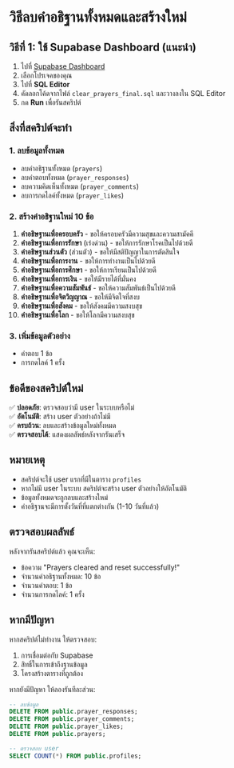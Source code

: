 # วิธีลบคำอธิฐานทั้งหมดและสร้างใหม่

## วิธีที่ 1: ใช้ Supabase Dashboard (แนะนำ)

1. ไปที่ [Supabase Dashboard](https://supabase.com/dashboard)
2. เลือกโปรเจคของคุณ
3. ไปที่ **SQL Editor**
4. คัดลอกโค้ดจากไฟล์ `clear_prayers_final.sql` และวางลงใน SQL Editor
5. กด **Run** เพื่อรันสคริปต์

## สิ่งที่สคริปต์จะทำ

### 1. ลบข้อมูลทั้งหมด
- ลบคำอธิฐานทั้งหมด (`prayers`)
- ลบคำตอบทั้งหมด (`prayer_responses`)
- ลบความคิดเห็นทั้งหมด (`prayer_comments`)
- ลบการกดไลค์ทั้งหมด (`prayer_likes`)

### 2. สร้างคำอธิฐานใหม่ 10 ข้อ
1. **คำอธิษฐานเพื่อครอบครัว** - ขอให้ครอบครัวมีความสุขและความสามัคคี
2. **คำอธิษฐานเพื่อการรักษา** (เร่งด่วน) - ขอให้การรักษาโรคเป็นไปด้วยดี
3. **คำอธิษฐานส่วนตัว** (ส่วนตัว) - ขอให้มีสติปัญญาในการตัดสินใจ
4. **คำอธิษฐานเพื่อการงาน** - ขอให้การทำงานเป็นไปด้วยดี
5. **คำอธิษฐานเพื่อการศึกษา** - ขอให้การเรียนเป็นไปด้วยดี
6. **คำอธิษฐานเพื่อการเงิน** - ขอให้มีรายได้ที่มั่นคง
7. **คำอธิษฐานเพื่อความสัมพันธ์** - ขอให้ความสัมพันธ์เป็นไปด้วยดี
8. **คำอธิษฐานเพื่อจิตวิญญาณ** - ขอให้มีจิตใจที่สงบ
9. **คำอธิษฐานเพื่อสังคม** - ขอให้สังคมมีความสงบสุข
10. **คำอธิษฐานเพื่อโลก** - ขอให้โลกมีความสงบสุข

### 3. เพิ่มข้อมูลตัวอย่าง
- คำตอบ 1 ข้อ
- การกดไลค์ 1 ครั้ง

## ข้อดีของสคริปต์ใหม่

✅ **ปลอดภัย**: ตรวจสอบว่ามี user ในระบบหรือไม่  
✅ **อัตโนมัติ**: สร้าง user ตัวอย่างถ้าไม่มี  
✅ **ครบถ้วน**: ลบและสร้างข้อมูลใหม่ทั้งหมด  
✅ **ตรวจสอบได้**: แสดงผลลัพธ์หลังจากรันเสร็จ  

## หมายเหตุ

- สคริปต์จะใช้ user แรกที่มีในตาราง `profiles`
- หากไม่มี user ในระบบ สคริปต์จะสร้าง user ตัวอย่างให้อัตโนมัติ
- ข้อมูลทั้งหมดจะถูกลบและสร้างใหม่
- คำอธิฐานจะมีการตั้งวันที่ที่แตกต่างกัน (1-10 วันที่แล้ว)

## ตรวจสอบผลลัพธ์

หลังจากรันสคริปต์แล้ว คุณจะเห็น:
- ข้อความ "Prayers cleared and reset successfully!"
- จำนวนคำอธิฐานทั้งหมด: 10 ข้อ
- จำนวนคำตอบ: 1 ข้อ
- จำนวนการกดไลค์: 1 ครั้ง

## หากมีปัญหา

หากสคริปต์ไม่ทำงาน ให้ตรวจสอบ:
1. การเชื่อมต่อกับ Supabase
2. สิทธิ์ในการเข้าถึงฐานข้อมูล
3. โครงสร้างตารางที่ถูกต้อง

หากยังมีปัญหา ให้ลองรันทีละส่วน:
```sql
-- ลบข้อมูล
DELETE FROM public.prayer_responses;
DELETE FROM public.prayer_comments;
DELETE FROM public.prayer_likes;
DELETE FROM public.prayers;

-- ตรวจสอบ user
SELECT COUNT(*) FROM public.profiles;
```
